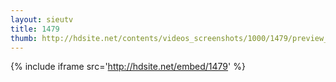 ```yaml
---
layout: sieutv
title: 1479
thumb: http://hdsite.net/contents/videos_screenshots/1000/1479/preview_360p.mp4.jpg
---
```

{% include iframe src='http://hdsite.net/embed/1479' %}
 
